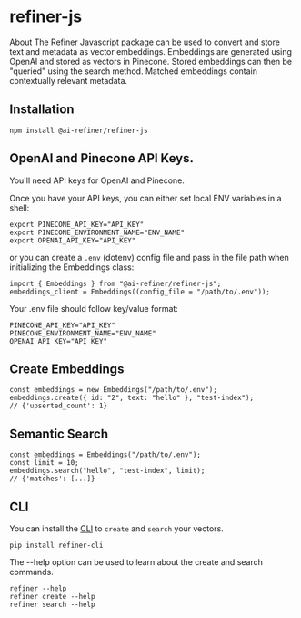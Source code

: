 # refiner-js

About The Refiner Javascript package can be used to convert and store text and metadata as vector embeddings. Embeddings are generated using OpenAI and stored as vectors in Pinecone. Stored embeddings can then be "queried" using the search method. Matched embeddings contain contextually relevant metadata.

## Installation

```shell
npm install @ai-refiner/refiner-js
```

## OpenAI and Pinecone API Keys.

You'll need API keys for OpenAI and Pinecone.

Once you have your API keys, you can either set local ENV variables in a shell:

```shell
export PINECONE_API_KEY="API_KEY"
export PINECONE_ENVIRONMENT_NAME="ENV_NAME"
export OPENAI_API_KEY="API_KEY"
```

or you can create a `.env` (dotenv) config file and pass in the file path when initializing the Embeddings class:

```node
import { Embeddings } from "@ai-refiner/refiner-js";
embeddings_client = Embeddings((config_file = "/path/to/.env"));
```

Your .env file should follow key/value format:

```shell
PINECONE_API_KEY="API_KEY"
PINECONE_ENVIRONMENT_NAME="ENV_NAME"
OPENAI_API_KEY="API_KEY"
```

## Create Embeddings

```node
const embeddings = new Embeddings("/path/to/.env");
embeddings.create({ id: "2", text: "hello" }, "test-index");
// {'upserted_count': 1}
```

## Semantic Search

```node
const embeddings = Embeddings("/path/to/.env");
const limit = 10;
embeddings.search("hello", "test-index", limit);
// {'matches': [...]}
```

## CLI

You can install the [CLI](https://pypi.org/project/refiner-cli/) to `create` and `search` your vectors.

```shell
pip install refiner-cli
```

The --help option can be used to learn about the create and search commands.

```shell
refiner --help
refiner create --help
refiner search --help
```
